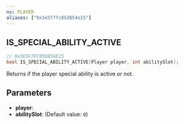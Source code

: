 ```yaml
---
ns: PLAYER
aliases: ["0x3e5f7fc85d854e15"]
---
```

## IS_SPECIAL_ABILITY_ACTIVE

```c
// 0x3E5F7FC85D854E15
bool IS_SPECIAL_ABILITY_ACTIVE(Player player, int abilitySlot);
```

Returns if the player special ability is active or not.


## Parameters
* **player**: 
* **abilitySlot**: (Default value: `0`)
